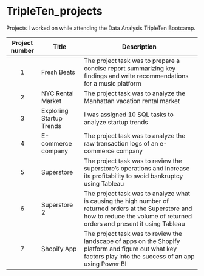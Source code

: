 # TripleTen_projects
Projects I worked on while attending the Data Analysis TripleTen Bootcamp.


| Project number | Title | Description |
| :-----------: | ----------- |----------- |
| 1 | Fresh Beats | The project task was to prepare a concise report summarizing key findings and write recommendations for a music platform |
| 2 | NYC Rental Market | The project task was to analyze the Manhattan vacation rental market |
| 3 | Exploring Startup Trends | I was assigned 10 SQL tasks to analyze startup trends |
| 4 | E-commerce company | The project task was to analyze the raw transaction logs of an e-commerce company |
| 5 | Superstore | The project task was to review the superstore’s operations and increase its profitability to avoid bankruptcy using Tableau |
| 6 | Superstore 2 | The project task was to analyze what is causing the high number of returned orders at the Superstore and how to reduce the volume of returned orders and present it using Tableau |
| 7 | Shopify App | The project task was to review the landscape of apps on the Shopify platform and figure out what key factors play into the success of an app using Power BI |
